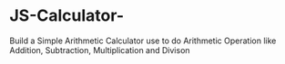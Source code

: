 # JS-Calculator-

Build a Simple Arithmetic Calculator use to do Arithmetic Operation like Addition, Subtraction, Multiplication and Divison
